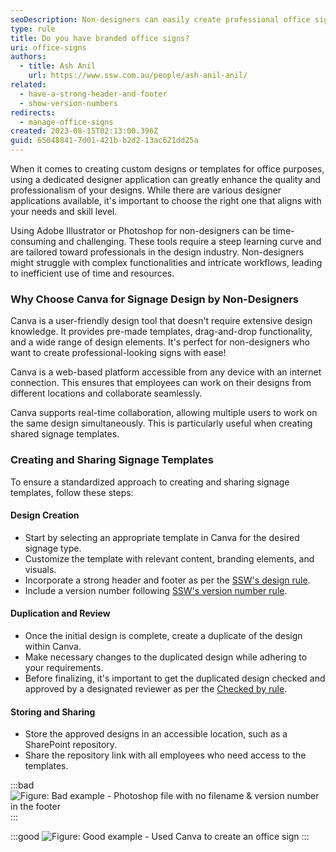 ```yaml
---
seoDescription: Non-designers can easily create professional office signs using Canva's user-friendly design tool.
type: rule
title: Do you have branded office signs?
uri: office-signs
authors:
  - title: Ash Anil
    url: https://www.ssw.com.au/people/ash-anil-anil/
related:
  - have-a-strong-header-and-footer
  - show-version-numbers
redirects:
  - manage-office-signs
created: 2023-08-15T02:13:00.396Z
guid: 65048841-7d01-421b-b2d2-13ac621dd25a
---
```


When it comes to creating custom designs or templates for office purposes, using a dedicated designer application can greatly enhance the quality and professionalism of your designs. While there are various designer applications available, it's important to choose the right one that aligns with your needs and skill level.

<!--endintro-->

Using Adobe Illustrator or Photoshop for non-designers can be time-consuming and challenging. These tools require a steep learning curve and are tailored toward professionals in the design industry. Non-designers might struggle with complex functionalities and intricate workflows, leading to inefficient use of time and resources.

### Why Choose Canva for Signage Design by Non-Designers

Canva is a user-friendly design tool that doesn't require extensive design knowledge. It provides pre-made templates, drag-and-drop functionality, and a wide range of design elements. It's perfect for non-designers who want to create professional-looking signs with ease!

Canva is a web-based platform accessible from any device with an internet connection. This ensures that employees can work on their designs from different locations and collaborate seamlessly.

Canva supports real-time collaboration, allowing multiple users to work on the same design simultaneously. This is particularly useful when creating shared signage templates.

### Creating and Sharing Signage Templates

To ensure a standardized approach to creating and sharing signage templates, follow these steps:

#### Design Creation

* Start by selecting an appropriate template in Canva for the desired signage type.
* Customize the template with relevant content, branding elements, and visuals.
* Incorporate a strong header and footer as per the [SSW's design rule](/have-a-strong-header-and-footer/).
* Include a version number following [SSW's version number rule](/show-version-numbers/).

#### Duplication and Review

* Once the initial design is complete, create a duplicate of the design within Canva.
* Make necessary changes to the duplicated design while adhering to your requirements.
* Before finalizing, it's important to get the duplicated design checked and approved by a designated reviewer as per the [Checked by rule](/checked-by-xxx/).

#### Storing and Sharing

* Store the approved designs in an accessible location, such as a SharePoint repository.
* Share the repository link with all employees who need access to the templates.

:::bad
![Figure: Bad example - Photoshop file with no filename & version number in the footer](bad-example-photoshop.jpg)
:::

:::good
![Figure: Good example - Used Canva to create an office sign](good-example-canva.jpg)
:::
